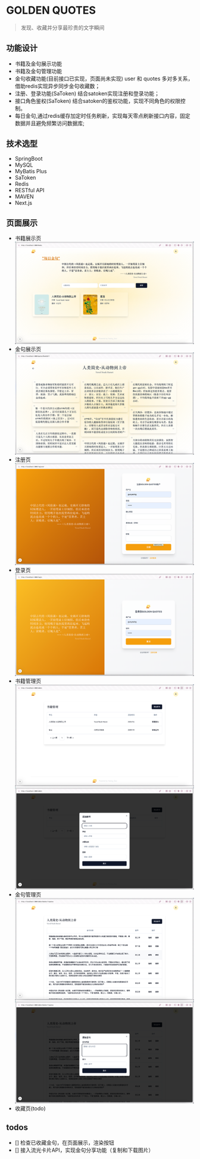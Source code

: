 # GOLDEN QUOTES
> 发现、收藏并分享最珍贵的文字瞬间

## 功能设计
- 书籍及金句展示功能
- 书籍及金句管理功能
- 金句收藏功能(目前接口已实现，页面尚未实现) user 和 quotes 多对多关系，借助redis实现异步同步金句收藏数；
- 注册、登录功能(SaToken) 结合satoken实现注册和登录功能；
- 接口角色鉴权(SaToken) 结合satoken的鉴权功能，实现不同角色的权限控制。
- 每日金句,通过redis缓存加定时任务刷新，实现每天零点刷新接口内容，固定数据并且避免频繁访问数据库;
## 技术选型
- SpringBoot
- MySQL
- MyBatis Plus
- SaToken
- Redis
- RESTful API
- MAVEN
- Next.js
## 页面展示
- 书籍展示页
![书籍展示页](./src/main/resources/static/imgs/tg_image_2730446418.png)
- 金句展示页
![金句展示页](./src/main/resources/static/imgs/tg_image_3963106107.png)
- 注册页
![注册页](./src/main/resources/static/imgs/tg_image_1705303305.png)
- 登录页
![登录页](./src/main/resources/static/imgs/tg_image_1176734452.png)
- 书籍管理页
![书籍管理页1](./src/main/resources/static/imgs/tg_image_2867669029.png)
![书籍管理页2](./src/main/resources/static/imgs/tg_image_3732984835.png)
- 金句管理页
![金句管理页1](./src/main/resources/static/imgs/tg_image_2569851093.png)
![金句管理页2](./src/main/resources/static/imgs/tg_image_4022315747.png)
- 收藏页(todo)

## todos
- [] 检查已收藏金句，在页面展示，渲染按钮
- [] 接入流光卡片API，实现金句分享功能（复制和下载图片）